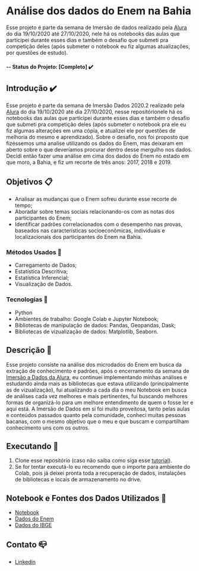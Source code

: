 # Análise dos dados do Enem na Bahia
Esse projeto é parte da semana de Imersão de dados realizado pela [Alura](https://www.alura.com.br/imersao-dados) do dia 19/10/2020 até 27/10/2020, nele há os notebooks das aulas que participei durante esses dias e também o desafio que submeti pra competição deles (após submeter o notebook eu fiz algumas atualizações, por questões de estudo).

#### -- Status do Projeto: [Completo] :heavy_check_mark:

## Introdução :heavy_check_mark:
Esse projeto é parte da semana de Imersão Dados 2020.2 realizado pela [Alura](https://www.alura.com.br/) do dia 19/10/2020 até dia 27/10/2020, nesse repositórionele há os notebooks das aulas que participei durante esses dias e também o desafio que submeti pra competição deles (após submeter o notebook pra ele eu fiz algumas alterações em uma cópia, e atualizei ele por questões de melhoria do mesmo e aprendizado). Sobre o desafio, nos foi proposto que fizéssemos uma analise utilizando os dados do Enem, mas deixaram em aberto sobre o que deveríamos procurar dentro desse mergulho nos dados. Decidi então fazer uma análise em cima dos dados do Enem no estado em que moro, a Bahia, e fiz um recorte de três anos: 2017, 2018 e 2019.

## Objetivos :clipboard:
* Analisar as mudanças que o Enem sofreu durante esse recorte de tempo;
* Aboradar sobre temas sociais relacionando-os com as notas dos participantes do Enem;
* Identificar padrões correlacionados com o desempenho nas provas, baseados nas características socioeconômicas, individuais e localizacionais dos participantes do Enem na Bahia.

### Métodos Usados :scroll:
* Carregamento de Dados;
* Estatística Descritiva;
* Estatística Inferencial;
* Visualização de Dados.

### Tecnologias :rocket:
* Python
* Ambientes de trabalho: Google Colab e Jupyter Notebook;
* Bibliotecas de manipulação de dados: Pandas, Geopandas, Dask;
* Bibliotecas de vizualização de dados: Matplotlib, Seaborn.


## Descrição :page_facing_up:
Esse projeto consiste na análise dos microdados do Enem em busca da extração de conhecimento e padrões, após o encerramento da semana de [Imersão a Dados da Alura](https://www.alura.com.br/imersao-dados), eu continuei implementando minhas análises e estudando ainda mais as bibliotecas que estava utilizando (principalmente as de vizualização), fui atualizando a cada dia o meu Notebook em busca de análises cada vez melhores e mais pertinentes, fui buscando melhores formas de organizá-lo para um melhore entendimento de quem o fosse ler e aqui está. A Imersão de Dados em si foi muito proveitosa, tanto pelas aulas e conteúdos passados quanto pela comunidade, conheci muitas pessoas bacanas, com o mesmo objetivo que o meu e que buscam e compartilham conhecimento uns com os outros.

## Executando :wrench:
1. Clone esse repositório (caso não saiba como siga esse [tutorial](https://help.github.com/articles/cloning-a-repository/)).
2. Se for tentar executá-lo eu recomendo que o importe para ambiente do Colab, pois já deixei pronta toda a recuperação de dados, instalações de bibliotecas e locais de armazenamento no drive.

## Notebook e Fontes dos Dados Utilizados :link:
* [Notebook](https://drive.google.com/file/d/1kKh7piByQS1yJ6XUW_7PtpEoBFt997iq/view?usp=sharing)
* [Dados do Enem](http://inep.gov.br/microdados)
* [Dados do IBGE](https://www.ibge.gov.br/geociencias/organizacao-do-territorio/estrutura-territorial/15774-malhas.html?edicao=15874&t=downloads)

## Contato :mailbox_closed:
* [Linkedin](https://www.linkedin.com/in/denis-boaventura/)

